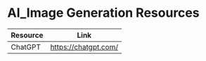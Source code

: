 # AI_Image Generation Resources

| Resource | Link |
| -------- | ---- |
| ChatGPT | https://chatgpt.com/ |
